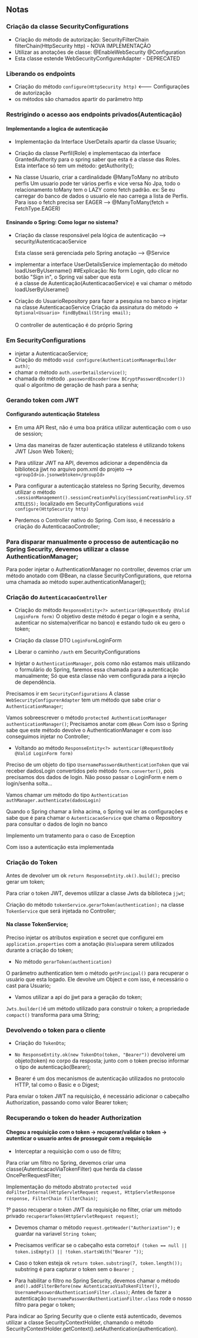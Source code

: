 ## Notas

### Criação da classe SecurityConfigurations

- Criação do método de autorização: SecurityFilterChain filterChain(HttpSecurity http) - NOVA IMPLEMENTAÇÃO
- Utilizar as anotações de classe: @EnableWebSecurity @Configuration
- Esta classe estende WebSecurityConfigurerAdapter - DEPRECATED

### Liberando os endpoints

- Criação do método `configure(HttpSecurity http)` <--- Configurações de autorização
- os métodos são chamados apartir do parâmetro http

### Restrigindo o acesso aos endpoints privados(Autenticação)

#### Implementando a logica de autenticação

 - Implementação da Interface UserDetails apartir da classe Usuario;

 - Criação da classe Perfil(Role) e implementacao da interface GrantedAuthority para o spring saber
    que esta é a classe das Roles. Esta interface só tem um método: getAuthority();

 - Na classe Usuario, criar a cardinalidade @ManyToMany no atributo perfis
    Um usuario pode ter vários perfis e vice versa
    No Jpa, todo o relacionamento toMany tem o LAZY como fetch padrão.
    ex: Se eu carregar do banco de dados o usuario ele nao carrega a lista de Perfis. Para isso o fetch precisa ser EAGER --> @ManyToMany(fetch = FetchType.EAGER)

#### Ensinando o Spring: Como logar no sistema?

- Criação da classe responsável pela lógica de autenticação --> security/AutenticacaoService

    Esta classe será gerenciada pelo Spring anotação --> @Service
    
- implementar a interface UserDetailsService
        implementação do método loadUserByUsername()
        ##Explicação: No form Login, qdo clicar no botão "Sign in", o Spring vai saber que esta <br/>
        é a classe de Autenticação(AutenticacaoService) e vai chamar o método loadUserByUserame()

- Criação do UsuarioRepository para fazer a pesquisa no banco e injetar na classe AutenticacaoService
        Criação da assinatura do método -> `Optional<Usuario> findByEmail(String email);` <br />
         <br /> 
         O controller de autenticação é do próprio Spring
          <br />

### Em SecurityConfigurations

- injetar a AutenticacaoService;
- Criação do método `void configure(AuthenticationManagerBuilder auth)`;
- chamar o método `auth.userDetailsService()`;
- chamada do método `.passwordEncoder(new BCryptPasswordEncoder())` qual o algoritmo de geração de hash para a senha;

### Gerando token com JWT

#### Configurando autenticação Stateless

- Em uma API Rest, não é uma boa prática utilizar autenticação com o uso de session;
- Uma das maneiras de fazer autenticação stateless é utilizando tokens JWT (Json Web Token);

- Para utilizar JWT na API, devemos adicionar a dependência da biblioteca jjwt no arquivo pom.xml do projeto --> `<groupId>io.jsonwebtoken</groupId>`

- Para configurar a autenticação stateless no Spring Security, devemos utilizar o método 
`.sessionManagement().sessionCreationPolicy(SessionCreationPolicy.STATELESS);` localizado em SecurityConfigurations `void configure(HttpSecurity http)`
   
- Perdemos o Controller nativo do Spring. Com isso, é necessário a criação do AutenticacaoController;

### Para disparar manualmente o processo de autenticação no Spring Security, devemos utilizar a classe AuthenticationManager;

Para poder injetar o AuthenticationManager no controller, devemos criar um método anotado com @Bean, na classe SecurityConfigurations, que retorna uma chamada ao método super.authenticationManager();



### Criação do `AutenticacaoController`

- Criação do método `ResponseEntity<?> autenticar(@RequestBody @Valid LoginForm form)`
    O objetivo deste método é pegar o login e a senha, autenticar no sistema(verificar no banco) e estando tudo ok eu gero o token;

- Criação da classe DTO `LoginForm`LoginForm
- Liberar o caminho `/auth` em SecurityConfigurations

- Injetar o `AuthenticationManager`, pois como não estamos mais utilizando o formulário do Spring, faremos essa chamada para a autenticação manualmente;
Só que esta classe não vem configurada para a injeção de dependência.

Precisamos ir em `SecurityConfigurations`
A classe `WebSecurityConfigurerAdapter` tem um método que sabe criar o `AuthenticationManager`;

Vamos sobreescrever o método `protected AuthenticationManager authenticationManager()`;
Precisamos anotar com `@Bean` Com isso o Spring sabe que este método devolve o AuthenticationManager e com isso conseguimos injetar no Controller;

- Voltando ao método `ResponseEntity<?> autenticar(@RequestBody @Valid LoginForm form)`

Preciso de um objeto do tipo `UsernamePasswordAuthenticationToken` que vai receber dadosLogin convertidos pelo método `form.converter()`, pois precisamos dos dados de login. Não posso passar o LoginForm e nem o login/senha solta...

Vamos chamar um método do tipo `Authentication authManager.authenticate(dadosLogin)`

Quando o Spring chamar a linha acima, o Spring vai ler as configurações e sabe que é para chamar o `AutenticacaoService` que chama o Repository para consultar o dados de login no banco

Implemento um tratamento para o caso de Exception

Com isso a autenticação esta implementada


### Criação do Token

Antes de devolver um ok `return ResponseEntity.ok().build();` preciso gerar um token;

Para criar o token JWT, devemos utilizar a classe Jwts da biblioteca `jjwt`;

Criação do método `tokenService.gerarToken(authentication);` na classe `TokenService` que será injetada no Controller;

#### Na classe TokenService;

Preciso injetar os atributos expiration e secret que configurei em `application.properties` com a anotação `@Value`para serem utilizados durante a criação do token;

- No método `gerarToken(authentication)`

O parâmetro authentication tem o método `getPrincipal()` para recuperar o usuário que esta logado. Ele devolve um Object e com isso, é necessário o cast para Usuario;

- Vamos utilizar a api do jjwt para a geração do token;

`Jwts.builder()`é um método utilizado para construir o token;
a propriedade `compact()` transforma para uma String;

### Devolvendo o token para o cliente

- Criação do `TokenDto`;
- `No ResponseEntity.ok(new TokenDto(token, "Bearer"))`
devolverei um objeto(token) no corpo da resposta;
junto com o token preciso informar o tipo de autenticação(Bearer);

- Bearer é um dos mecanismos de autenticação utilizados no protocolo HTTP, tal como o Basic e o Digest;

Para enviar o token JWT na requisição, é necessário adicionar o cabeçalho Authorization, passando como valor Bearer token;

### Recuperando o token do header Authorization

#### Chegou a requisição com o token -> recuperar/validar o token -> autenticar o usuario antes de prosseguir com a requisição

- Interceptar a requisição com o uso de filtro;

Para criar um filtro no Spring, devemos criar uma classe(AutenticacaoViaTokenFilter) que herda da classe OncePerRequestFilter;

Implementação do método abstrato `protected void doFilterInternal(HttpServletRequest request, HttpServletResponse response, FilterChain filterChain)`;

1º passo recuperar o token JWT da requisição no filter, criar um método privado `recuperarToken(HttpServletRequest request)`;

- Devemos chamar o método `request.getHeader("Authorization");` e guardar na variavel `String token`;

- Precisamos verificar se o cabeçalho esta correto`if (token == null || token.isEmpty() || !token.startsWith("Bearer "))`;

- Caso o token esteja ok `return token.substring(7, token.length());`
substring é para capturar o token sem o `Bearer `;

- Para habilitar o filtro no Spring Security, devemos chamar o método `and().addFilterBefore(new AutenticacaoViaTokenFilter(), UsernamePasswordAuthenticationFilter.class)`;
Antes de fazer a autenticação `UsernamePasswordAuthenticationFilter.class` rode o nosso filtro para pegar o token;



Para indicar ao Spring Security que o cliente está autenticado, devemos utilizar a classe SecurityContextHolder, chamando o método SecurityContextHolder.getContext().setAuthentication(authentication).
























 




